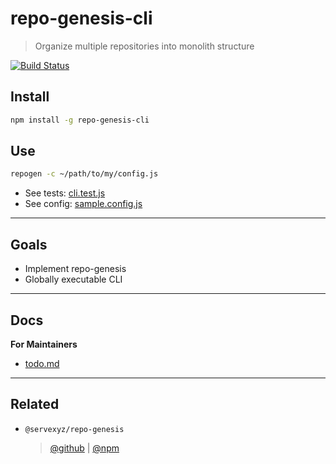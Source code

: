 # repo-genesis-cli

> Organize multiple repositories into monolith structure

[![Build Status](https://travis-ci.org/servexyz/repo-genesis-cli.svg?branch=master)](https://travis-ci.org/servexyz/repo-genesis-cli)

## Install

```bash
npm install -g repo-genesis-cli
```

## Use

```bash
repogen -c ~/path/to/my/config.js
```

* See tests: [cli.test.js](./tests/cli.test.js)
* See config: [sample.config.js](./tests/sample.config.js)

---

## Goals

* Implement repo-genesis
* Globally executable CLI

---

## Docs

**For Maintainers**

* [todo.md](./docs/todo.md)

---

## Related

* `@servexyz/repo-genesis`
  > [@github](https://github.com/servexyz/repo-genesis) | [@npm](https://www.npmjs.com/package/repo-genesis)

